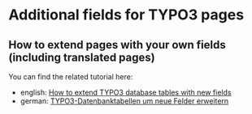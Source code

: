 # Additional fields for TYPO3 pages
## How to extend pages with your own fields (including translated pages)

You can find the related tutorial here:
- english: [How to extend TYPO3 database tables with new fields](https://www.sebkln.de/en/tutorials/detail/how-to-extend-typo3-database-tables-with-new-fields/)
- german: [TYPO3-Datenbanktabellen um neue Felder erweitern](https://www.sebkln.de/tutorials/detail/typo3-datenbanktabellen-um-neue-felder-erweitern/)